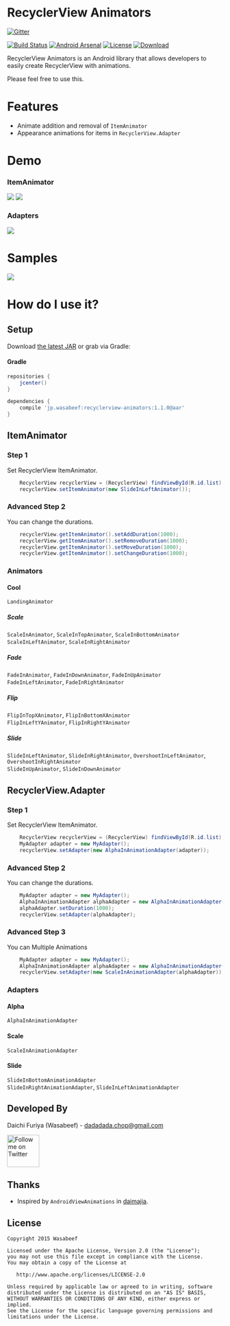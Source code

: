 RecyclerView Animators
======================
[![Gitter](https://badges.gitter.im/Join%20Chat.svg)](https://gitter.im/wasabeef/recyclerview-animators?utm_source=badge&utm_medium=badge&utm_campaign=pr-badge&utm_content=badge)  

[![Build Status](https://travis-ci.org/wasabeef/recyclerview-animators.svg?branch=master)](https://travis-ci.org/wasabeef/recyclerview-animators)
[![Android Arsenal](https://img.shields.io/badge/Android%20Arsenal-recyclerview--animators-brightgreen.svg?style=flat)](https://android-arsenal.com/details/1/1327)
[![License](https://img.shields.io/badge/license-Apache%202-blue.svg)](https://www.apache.org/licenses/LICENSE-2.0)
[![Download](https://api.bintray.com/packages/wasabeef/maven/recyclerview-animators/images/download.svg)](https://bintray.com/wasabeef/maven/recyclerview-animators/_latestVersion)

RecyclerView Animators is an Android library that allows developers to easily create RecyclerView with animations.

Please feel free to use this.

# Features

* Animate addition and removal of `ItemAnimator`
* Appearance animations for items in `RecyclerView.Adapter`

# Demo

### ItemAnimator
![](art/demo.gif) ![](art/demo2.gif)

### Adapters
![](art/demo3.gif)

# Samples

<a href="https://play.google.com/store/apps/details?id=jp.wasabeef.example.recyclerview"><img src="http://www.android.com/images/brand/get_it_on_play_logo_large.png"/></a>

# How do I use it?

## Setup

Download [the latest JAR](https://search.maven.org/remote_content?g=jp.wasabeef&a=recyclerview-animators&v=LATEST) or grab via Gradle:

#### Gradle
```groovy
repositories {
    jcenter()
}

dependencies {
    compile 'jp.wasabeef:recyclerview-animators:1.1.0@aar'
}
```

## ItemAnimator
### Step 1

Set RecyclerView ItemAnimator.

```java
    RecyclerView recyclerView = (RecyclerView) findViewById(R.id.list);
    recyclerView.setItemAnimator(new SlideInLeftAnimator());
```

### Advanced Step 2

You can change the durations.

```java
    recyclerView.getItemAnimator().setAddDuration(1000);
    recyclerView.getItemAnimator().setRemoveDuration(1000);
    recyclerView.getItemAnimator().setMoveDuration(1000);
    recyclerView.getItemAnimator().setChangeDuration(1000);
```

### Animators

#### Cool
`LandingAnimator`

##### Scale
`ScaleInAnimator`, `ScaleInTopAnimator`, `ScaleInBottomAnimator`  
`ScaleInLeftAnimator`, `ScaleInRightAnimator`


##### Fade
`FadeInAnimator`, `FadeInDownAnimator`, `FadeInUpAnimator`  
`FadeInLeftAnimator`, `FadeInRightAnimator`

##### Flip
`FlipInTopXAnimator`, `FlipInBottomXAnimator`  
`FlipInLeftYAnimator`, `FlipInRightYAnimator`

##### Slide
`SlideInLeftAnimator`, `SlideInRightAnimator`, `OvershootInLeftAnimator`, `OvershootInRightAnimator`  
`SlideInUpAnimator`, `SlideInDownAnimator`

## RecyclerView.Adapter
### Step 1

Set RecyclerView ItemAnimator.

```java
    RecyclerView recyclerView = (RecyclerView) findViewById(R.id.list);
    MyAdapter adapter = new MyAdapter();
    recyclerView.setAdapter(new AlphaInAnimationAdapter(adapter));

```

### Advanced Step 2

You can change the durations.

```java
    MyAdapter adapter = new MyAdapter();
    AlphaInAnimationAdapter alphaAdapter = new AlphaInAnimationAdapter(adapter);
    alphaAdapter.setDuration(1000);
    recyclerView.setAdapter(alphaAdapter);
```

### Advanced Step 3

You can Multiple Animations

```java
    MyAdapter adapter = new MyAdapter();
    AlphaInAnimationAdapter alphaAdapter = new AlphaInAnimationAdapter(adapter);
    recyclerView.setAdapter(new ScaleInAnimationAdapter(alphaAdapter));
```

### Adapters

#### Alpha
`AlphaInAnimationAdapter`

#### Scale
`ScaleInAnimationAdapter`

#### Slide
`SlideInBottomAnimationAdapter`  
`SlideInRightAnimationAdapter`, `SlideInLeftAnimationAdapter`

Developed By
-------
Daichi Furiya (Wasabeef) - <dadadada.chop@gmail.com>

<a href="https://twitter.com/wasabeef_jp">
<img alt="Follow me on Twitter"
src="https://raw.githubusercontent.com/wasabeef/art/master/twitter.png" width="75"/>
</a>

Thanks
-------

* Inspired by `AndroidViewAnimations` in [daimajia](https://github.com/daimajia).

License
-------

    Copyright 2015 Wasabeef

    Licensed under the Apache License, Version 2.0 (the "License");
    you may not use this file except in compliance with the License.
    You may obtain a copy of the License at

       http://www.apache.org/licenses/LICENSE-2.0

    Unless required by applicable law or agreed to in writing, software
    distributed under the License is distributed on an "AS IS" BASIS,
    WITHOUT WARRANTIES OR CONDITIONS OF ANY KIND, either express or implied.
    See the License for the specific language governing permissions and
    limitations under the License.
